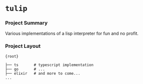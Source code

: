 # `tulip`

### Project Summary

Various implementations of a lisp interpreter for fun and no profit.

### Project Layout

```
{root}

├── ts       # typescript implementation
├── go       # ... 
├── elixir   # and more to come...
...
```
